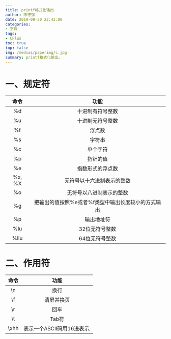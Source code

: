 ```yaml
---
title: printf格式化输出
author: 陈德强
date: 2019-09-30 22:43:00
categories:
- 字典
tags:
- CPlus
toc: true
top: false
img: /medias/paperimg/c.jpg
summary: printf格式化输出。
---
```



# 一、规定符
|命令|功能|
|:---:|:---:|
|%d| 十进制有符号整数
|%u| 十进制无符号整数
|%f| 浮点数
|%s| 字符串
|%c| 单个字符
|%p| 指针的值
|%e| 指数形式的浮点数
|%x, %X| 无符号以十六进制表示的整数
|%o| 无符号以八进制表示的整数
|%g| 把输出的值按照%e或者%f类型中输出长度较小的方式输出
|%p| 输出地址符
|%lu| 32位无符号整数
|%llu| 64位无符号整数

# 二、作用符
|命令|功能|
|:---:|:---:|
|\n| 换行
|\f| 清屏并换页
|\r| 回车
|\t| Tab符
|\xhh| 表示一个ASCII码用16进表示,